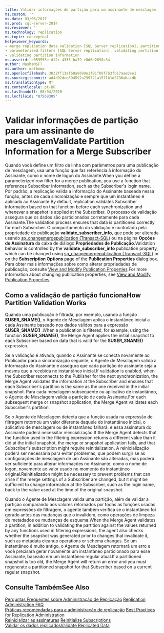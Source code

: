 ```yaml
---
title: Validar informações de partição para um assinante de mesclagem | Microsoft Docs
ms.custom: ''
ms.date: 03/06/2017
ms.prod: sql-server-2014
ms.reviewer: ''
ms.technology: replication
ms.topic: conceptual
helpviewer_keywords:
- merge replication data validation [SQL Server replication], partitions
- parameterized filters [SQL Server replication], validating partition information
- validating partition information
ms.assetid: c059553e-df2c-4333-ba79-e8d6e2890c34
author: MashaMSFT
ms.author: mathoma
ms.openlocfilehash: 3032ff13af69a0690e1f81f08f7b3fb17aae0ee1
ms.sourcegitcommit: ad4d92dce894592a259721a1571b1d8736abacdb
ms.translationtype: MT
ms.contentlocale: pt-BR
ms.lasthandoff: 08/04/2020
ms.locfileid: "87569309"
---
```

# <a name="validate-partition-information-for-a-merge-subscriber"></a><span data-ttu-id="792ed-102">Validar informações de partição para um assinante de mesclagem</span><span class="sxs-lookup"><span data-stu-id="792ed-102">Validate Partition Information for a Merge Subscriber</span></span>
  <span data-ttu-id="792ed-103">Quando você define um filtro de linha com parâmetros para uma publicação de mesclagem, usa uma função que faz referência à informação do Assinante, como o nome de logon do Assinante.</span><span class="sxs-lookup"><span data-stu-id="792ed-103">When you define a parameterized row filter for a merge publication, you use a function that references Subscriber information, such as the Subscriber's login name.</span></span> <span data-ttu-id="792ed-104">Por padrão, a replicação valida a informação do Assinante baseada nessa função, antes de cada sincronização e sempre que um instantâneo é aplicado ao Assinante.</span><span class="sxs-lookup"><span data-stu-id="792ed-104">By default, replication validates Subscriber information based on that function before each synchronization and whenever a snapshot is applied at the Subscriber.</span></span> <span data-ttu-id="792ed-105">O processo de validação assegura que os dados são particionados corretamente para cada Assinante.</span><span class="sxs-lookup"><span data-stu-id="792ed-105">The validation process ensures that data is partitioned correctly for each Subscriber.</span></span> <span data-ttu-id="792ed-106">O comportamento da validação é controlado pela propriedade de publicação **validate_subscriber_info**, que pode ser alterada usando [sp_changemergepublication &#40;Transact-SQL&#41;](/sql/relational-databases/system-stored-procedures/sp-changemergepublication-transact-sql) ou na página **Opções de Assinatura** da caixa de diálogo **Propriedades de Publicação**.</span><span class="sxs-lookup"><span data-stu-id="792ed-106">Validation behavior is controlled by the **validate_subscriber_info** publication property, which can be changed using [sp_changemergepublication &#40;Transact-SQL&#41;](/sql/relational-databases/system-stored-procedures/sp-changemergepublication-transact-sql) or on the **Subscription Options** page of the **Publication Properties** dialog box.</span></span> <span data-ttu-id="792ed-107">Para obter mais informações sobre como alterar propriedades de publicação, consulte [View and Modify Publication Properties](publish/view-and-modify-publication-properties.md).</span><span class="sxs-lookup"><span data-stu-id="792ed-107">For more information about changing publication properties, see [View and Modify Publication Properties](publish/view-and-modify-publication-properties.md).</span></span>  
  
## <a name="how-partition-validation-works"></a><span data-ttu-id="792ed-108">Como a validação de partição funciona</span><span class="sxs-lookup"><span data-stu-id="792ed-108">How Partition Validation Works</span></span>  
 <span data-ttu-id="792ed-109">Quando uma publicação é filtrada, por exemplo, usando a função **SUSER_SNAME()**, o Agente de Mesclagem aplica o instantâneo inicial a cada Assinante baseado nos dados válidos para a expressão **SUSER_SNAME()** .</span><span class="sxs-lookup"><span data-stu-id="792ed-109">When a publication is filtered, for example, using the function **SUSER_SNAME()**, the Merge Agent applies the initial snapshot to each Subscriber based on data that is valid for the **SUSER_SNAME()** expression.</span></span>  
  
 <span data-ttu-id="792ed-110">Se a validação é ativada, quando o Assinante se conecta novamente ao Publicador para a sincronização seguinte, o Agente de Mesclagem valida a informação do Assinante e assegura que cada partição de assinante seja a mesma que a recebida no instantâneo inicial.</span><span class="sxs-lookup"><span data-stu-id="792ed-110">If validation is enabled, when the Subscriber reconnects to the Publisher for the next synchronization, the Merge Agent validates the information at the Subscriber and ensures that each Subscriber's partition is the same as the one received in the initial snapshot.</span></span> <span data-ttu-id="792ed-111">Para cada mesclagem subsequente ou aplicativo de instantâneo, o Agente de Mesclagem valida a partição de cada Assinante.</span><span class="sxs-lookup"><span data-stu-id="792ed-111">For each subsequent merge or snapshot application, the Merge Agent validates each Subscriber's partition.</span></span>  
  
 <span data-ttu-id="792ed-112">Se o Agente de Mesclagem detecta que a função usada na expressão de filtragem retornou um valor diferente daquele do instantâneo inicial, o aplicativo de mesclagem ou de instantâneo falhará, e essa assinatura do Assinante poderá necessitar reinicialização.</span><span class="sxs-lookup"><span data-stu-id="792ed-112">If the Merge Agent detects that the function used in the filtering expression returns a different value than it did at the initial snapshot, the merge or snapshot application fails, and that Subscriber's subscription might require reinitialization.</span></span> <span data-ttu-id="792ed-113">A reinicialização poderá ser necessária para evitar problemas, que podem surgir se as configurações de mesclagem de um Assinante são alteradas, mas poderá ser suficiente para alterar informações no Assinante, como o nome de logon, novamente ao valor usado no momento do instantâneo original.</span><span class="sxs-lookup"><span data-stu-id="792ed-113">Reinitialization might be necessary to prevent problems that can arise if the merge settings of a Subscriber are changed, but it might be sufficient to change information at the Subscriber, such as the login name, back to the value used at the time of the original snapshot.</span></span>  
  
 <span data-ttu-id="792ed-114">Quando o Agente de Mesclagem valida uma partição, além de validar a partição comparando aos valores retornados por todas as funções usadas em expressões de filtragem, o agente também verifica se o instantâneo foi gerado antes das mudanças que o invalidem, como operações de limpeza de metadados ou mudanças de esquema.</span><span class="sxs-lookup"><span data-stu-id="792ed-114">When the Merge Agent validates a partition, in addition to validating the partition against the values returned by any functions used in filtering expressions, the agent also checks whether the snapshot was generated prior to changes that invalidate it, such as metadata cleanup operations or schema changes.</span></span> <span data-ttu-id="792ed-115">Se um instantâneo é muito antigo, o Agente de Mesclagem retornará um erro e você precisará gerar novamente um instantâneo particionado para esse Assinante, baseado em um instantâneo regular atual.</span><span class="sxs-lookup"><span data-stu-id="792ed-115">If a partitioned snapshot is too old, the Merge Agent will return an error and you must regenerate a partitioned snapshot for that Subscriber based on a current regular snapshot.</span></span>  
  
## <a name="see-also"></a><span data-ttu-id="792ed-116">Consulte Também</span><span class="sxs-lookup"><span data-stu-id="792ed-116">See Also</span></span>  
 <span data-ttu-id="792ed-117">[Perguntas Frequentes sobre Administração de Replicação](administration/frequently-asked-questions-for-replication-administrators.md) </span><span class="sxs-lookup"><span data-stu-id="792ed-117">[Replication Administration FAQ](administration/frequently-asked-questions-for-replication-administrators.md) </span></span>  
 <span data-ttu-id="792ed-118">[Práticas recomendadas para a administração de replicação](administration/best-practices-for-replication-administration.md) </span><span class="sxs-lookup"><span data-stu-id="792ed-118">[Best Practices for Replication Administration](administration/best-practices-for-replication-administration.md) </span></span>  
 <span data-ttu-id="792ed-119">[Reinicializar as assinaturas](reinitialize-subscriptions.md) </span><span class="sxs-lookup"><span data-stu-id="792ed-119">[Reinitialize Subscriptions](reinitialize-subscriptions.md) </span></span>  
 [<span data-ttu-id="792ed-120">Validar os dados replicados</span><span class="sxs-lookup"><span data-stu-id="792ed-120">Validate Replicated Data</span></span>](validate-data-at-the-subscriber.md)  
  
  

